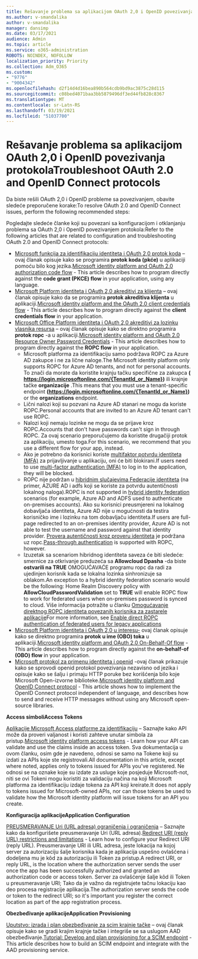 ```yaml
---
title: Rešavanje problema sa aplikacijom OAuth 2,0 i OpenID povezivanja protokola
ms.author: v-smandalika
author: v-smandalika
manager: dansimp
ms.date: 03/17/2021
audience: Admin
ms.topic: article
ms.service: o365-administration
ROBOTS: NOINDEX, NOFOLLOW
localization_priority: Priority
ms.collection: Adm_O365
ms.custom:
- "9776"
- "9004342"
ms.openlocfilehash: d2f14d4d16bea890b564cdb9bd9ac3875c28d115
ms.sourcegitcommit: c08bed4071baa3bb5879496df3ed44fb828c8367
ms.translationtype: MT
ms.contentlocale: sr-Latn-RS
ms.lasthandoff: 03/19/2021
ms.locfileid: "51037700"
---
```

# <a name="troubleshoot-oauth-20-and-openid-connect-protocols"></a><span data-ttu-id="2892a-102">Rešavanje problema sa aplikacijom OAuth 2,0 i OpenID povezivanja protokola</span><span class="sxs-lookup"><span data-stu-id="2892a-102">Troubleshoot OAuth 2.0 and OpenID Connect protocols</span></span>

<span data-ttu-id="2892a-103">Da biste rešili OAuth 2,0 i OpenID probleme sa povezivanjem, obavite sledeće preporučene korake:</span><span class="sxs-lookup"><span data-stu-id="2892a-103">To resolve OAuth 2.0 and OpenID Connect issues, perform the following recommended steps:</span></span>

<span data-ttu-id="2892a-104">Pogledajte sledeće članke koji su povezani sa konfiguracijom i otklanjanju problema sa OAuth 2,0 i OpenID povezivanjem protokola:</span><span class="sxs-lookup"><span data-stu-id="2892a-104">Refer to the following articles that are related to configuration and troubleshooting OAuth 2.0 and OpenID Connect protocols:</span></span>

- <span data-ttu-id="2892a-105">[Microsoft funkcija za identifikaciju identiteta i OAuth 2,0 protok koda](https://docs.microsoft.com/azure/active-directory/develop/v2-oauth2-auth-code-flow) – ovaj članak opisuje kako se programira **protok koda (pkće)** u aplikaciji pomoću bilo kog jezika.</span><span class="sxs-lookup"><span data-stu-id="2892a-105">[Microsoft identity platform and OAuth 2.0 authorization code flow](https://docs.microsoft.com/azure/active-directory/develop/v2-oauth2-auth-code-flow) - This article describes how to program directly against the **code grant (PKCE) flow** in your application, using any language.</span></span>
- <span data-ttu-id="2892a-106">[Microsoft Platform identiteta i OAuth 2,0 akreditivi za klijenta](https://docs.microsoft.com/azure/active-directory/develop/v2-oauth2-client-creds-grant-flow) – ovaj članak opisuje kako da se programira **protok akreditiva klijenta** u aplikaciji.</span><span class="sxs-lookup"><span data-stu-id="2892a-106">[Microsoft identity platform and the OAuth 2.0 client credentials flow](https://docs.microsoft.com/azure/active-directory/develop/v2-oauth2-client-creds-grant-flow) - This article describes how to program directly against the **client credentials flow** in your application.</span></span>
- <span data-ttu-id="2892a-107">[Microsoft Office Platform identiteta i OAuth 2,0 akreditivi za lozinku vlasnika resursa](https://docs.microsoft.com/azure/active-directory/develop/v2-oauth-ropc) – ovaj članak opisuje kako se direktno programira **protok ropc** -a u aplikaciji.</span><span class="sxs-lookup"><span data-stu-id="2892a-107">[Microsoft identity platform and OAuth 2.0 Resource Owner Password Credentials](https://docs.microsoft.com/azure/active-directory/develop/v2-oauth-ropc) - This article describes how to program directly against the **ROPC flow** in your application.</span></span>
    - <span data-ttu-id="2892a-108">Microsoft platforma za identifikaciju samo podržava ROPC za Azure AD zakupce i ne za lične naloge.</span><span class="sxs-lookup"><span data-stu-id="2892a-108">The Microsoft identity platform only supports ROPC for Azure AD tenants, and not for personal accounts.</span></span> <span data-ttu-id="2892a-109">To znači da morate da koristite krajnju tačku specifične za zakupca **( https://login.microsoftonline.com/{TenantId_or_Name})** ili krajnje tačke **organizacije** .</span><span class="sxs-lookup"><span data-stu-id="2892a-109">This means that you must use a tenant-specific endpoint **(https://login.microsoftonline.com/{TenantId_or_Name})** or the **organizations** endpoint.</span></span>
    - <span data-ttu-id="2892a-110">Lični nalozi koji su pozvani na Azure AD stanari ne mogu da koriste ROPC.</span><span class="sxs-lookup"><span data-stu-id="2892a-110">Personal accounts that are invited to an Azure AD tenant can't use ROPC.</span></span>
    - <span data-ttu-id="2892a-111">Nalozi koji nemaju lozinke ne mogu da se prijave kroz ROPC.</span><span class="sxs-lookup"><span data-stu-id="2892a-111">Accounts that don't have passwords can't sign in through ROPC.</span></span> <span data-ttu-id="2892a-112">Za ovaj scenario preporučujemo da koristite drugačiji protok za aplikaciju, umesto toga.</span><span class="sxs-lookup"><span data-stu-id="2892a-112">For this scenario, we recommend that you use a different flow for your app, instead.</span></span>
    - <span data-ttu-id="2892a-113">Ako je potrebno da korisnici koriste [multifaktor potvrdu identiteta (MFA)](https://docs.microsoft.com/azure/active-directory/authentication/concept-mfa-howitworks) za prijavljivanje u aplikaciju, oni će biti blokirani.</span><span class="sxs-lookup"><span data-stu-id="2892a-113">If users need to use [multi-factor authentication (MFA)](https://docs.microsoft.com/azure/active-directory/authentication/concept-mfa-howitworks) to log in to the application, they will be blocked.</span></span>
    - <span data-ttu-id="2892a-114">ROPC nije podržan u [hibridnim slučajevima Federacije identiteta](https://docs.microsoft.com/azure/active-directory/hybrid/whatis-fed) (na primer, AZURE AD i adfs koji se koriste za potvrdu autentičnosti lokalnog naloga).</span><span class="sxs-lookup"><span data-stu-id="2892a-114">ROPC is not supported in [hybrid identity federation](https://docs.microsoft.com/azure/active-directory/hybrid/whatis-fed) scenarios (for example, Azure AD and ADFS used to authenticate on-premises accounts).</span></span> <span data-ttu-id="2892a-115">Ako su korisnici preusmjereni na lokalnog dobavljača identiteta, Azure AD nije u mogućnosti da testira korisničko ime i lozinku na tom dobavljaču identiteta.</span><span class="sxs-lookup"><span data-stu-id="2892a-115">If users are full-page redirected to an on-premises identity provider, Azure AD is not able to test the username and password against that identity provider.</span></span> <span data-ttu-id="2892a-116">[Provera autentičnosti kroz proveru identiteta](https://docs.microsoft.com/azure/active-directory/hybrid/how-to-connect-pta) je podržana uz ropc.</span><span class="sxs-lookup"><span data-stu-id="2892a-116">[Pass-through authentication](https://docs.microsoft.com/azure/active-directory/hybrid/how-to-connect-pta) is supported with ROPC, however.</span></span>
    - <span data-ttu-id="2892a-117">Izuzetak sa scenariom hibridnog identiteta saveza će biti sledeće: smernice za otkrivanje preduzeća sa **Allowcloud Dpasha** -da biste **ostvarili na TRUE** OMOGUĆAVAĆE programu ropc da radi za ujedinjen korisnik kada se lokalna lozinka sinhronizuje sa oblakom.</span><span class="sxs-lookup"><span data-stu-id="2892a-117">An exception to a hybrid identity federation scenario would be the following: Home Realm Discovery policy with **AllowCloudPasswordValidation** set to **TRUE** will enable ROPC flow to work for federated users when on-premises password is synced to cloud.</span></span> <span data-ttu-id="2892a-118">Više informacija potražite u članku [Omogućavanje direktnog ROPC identiteta povezanih korisnika za zastarele aplikacije](https://docs.microsoft.com/azure/active-directory/manage-apps/configure-authentication-for-federated-users-portal#enable-direct-ropc-authentication-of-federated-users-for-legacy-applications)</span><span class="sxs-lookup"><span data-stu-id="2892a-118">For more information, see [Enable direct ROPC authentication of federated users for legacy applications](https://docs.microsoft.com/azure/active-directory/manage-apps/configure-authentication-for-federated-users-portal#enable-direct-ropc-authentication-of-federated-users-for-legacy-applications)</span></span> 
- <span data-ttu-id="2892a-119">[Microsoft Platform identiteta i OAuth 2,0 u interesu-](https://docs.microsoft.com/azure/active-directory/develop/v2-oauth2-on-behalf-of-flow) ovaj članak opisuje kako se direktno programira **protok u ime (OBO) toka** u aplikaciji.</span><span class="sxs-lookup"><span data-stu-id="2892a-119">[Microsoft identity platform and OAuth 2.0 On-Behalf-Of flow](https://docs.microsoft.com/azure/active-directory/develop/v2-oauth2-on-behalf-of-flow) - This article describes how to program directly against the **on-behalf-of (OBO) flow** in your application.</span></span>
- <span data-ttu-id="2892a-120">[Microsoft protokol za primenu identiteta i openid](https://docs.microsoft.com/azure/active-directory/develop/v2-protocols-oidc) -ovaj članak prikazuje kako se sprovodi openid protokol povezivanja nezavisno od jezika i opisuje kako se šalju i primaju HTTP poruke bez korišćenja bilo koje Microsoft Open-izvorne biblioteke.</span><span class="sxs-lookup"><span data-stu-id="2892a-120">[Microsoft identity platform and OpenID Connect protocol](https://docs.microsoft.com/azure/active-directory/develop/v2-protocols-oidc) - This article shows how to implement the OpenID Connect protocol independent of language, and describes how to send and receive HTTP messages without using any Microsoft open-source libraries.</span></span>

<span data-ttu-id="2892a-121">**Access simboli**</span><span class="sxs-lookup"><span data-stu-id="2892a-121">**Access Tokens**</span></span>

<span data-ttu-id="2892a-122">[Aplikacije Microsoft Access platforme za identifikaciju](https://docs.microsoft.com/azure/active-directory/develop/access-tokens) – Saznajte kako API može da proveri valjanost i koristi zahteve unutar simbola za pristup.</span><span class="sxs-lookup"><span data-stu-id="2892a-122">[Microsoft identity platform access tokens](https://docs.microsoft.com/azure/active-directory/develop/access-tokens) - Learn how your API can validate and use the claims inside an access token.</span></span> <span data-ttu-id="2892a-123">Sva dokumentacija u ovom članku, osim gde je navedeno, odnosi se samo na Tokene koji su izdati za APIs koje ste registrovali.</span><span class="sxs-lookup"><span data-stu-id="2892a-123">All documentation in this article, except where noted, applies only to tokens issued for APIs you've registered.</span></span> <span data-ttu-id="2892a-124">Ne odnosi se na oznake koje su izdate za usluge koje posjeduje Microsoft-not, niti se ovi Tokeni mogu koristiti za validaciju načina na koji Microsoft platforma za identifikaciju izdaje tokena za API koji kreirate.</span><span class="sxs-lookup"><span data-stu-id="2892a-124">It does not apply to tokens issued for Microsoft-owned APIs, nor can those tokens be used to validate how the Microsoft identity platform will issue tokens for an API you create.</span></span>

<span data-ttu-id="2892a-125">**Konfiguracija aplikacije**</span><span class="sxs-lookup"><span data-stu-id="2892a-125">**Application Configuration**</span></span>

<span data-ttu-id="2892a-126">[PREUSMERAVANJE Uri (URL adresa) ograničenja i ograničenja](https://docs.microsoft.com/azure/active-directory/develop/reply-url) – Saznajte kako da konfigurišete preusmeravanje Uri (URL adresa).</span><span class="sxs-lookup"><span data-stu-id="2892a-126">[Redirect URI (reply URL) restrictions and limitations](https://docs.microsoft.com/azure/active-directory/develop/reply-url) - Learn how to configure your Redirect URI (reply URL).</span></span> <span data-ttu-id="2892a-127">Preusmeravanje URI ili URL adresa, jeste lokacija na kojoj server za autorizaciju šalje korisnika kada je aplikacija uspešno ovlašćena i dodeljena mu je kôd za autorizaciju ili Token za pristup.</span><span class="sxs-lookup"><span data-stu-id="2892a-127">A redirect URI, or reply URL, is the location where the authorization server sends the user once the app has been successfully authorized and granted an authorization code or access token.</span></span> <span data-ttu-id="2892a-128">Server za ovlašćenje šalje kôd ili Token u preusmeravanje URI; Tako da je važno da registrujete tačnu lokaciju kao deo procesa registracije aplikacija.</span><span class="sxs-lookup"><span data-stu-id="2892a-128">The authorization server sends the code or token to the redirect URI; so it's important you register the correct location as part of the app registration process.</span></span>

<span data-ttu-id="2892a-129">**Obezbeđivanje aplikacije**</span><span class="sxs-lookup"><span data-stu-id="2892a-129">**Application Provisioning**</span></span>

<span data-ttu-id="2892a-130">[Uputstvo: izrada i plan obezbeđivanje za scim krajnje tačke](https://docs.microsoft.com/azure/active-directory/app-provisioning/use-scim-to-provision-users-and-groups) – ovaj članak opisuje kako se gradi krajim krajnje tačke i integriše se sa uslugom AAD obezbeđivanje.</span><span class="sxs-lookup"><span data-stu-id="2892a-130">[Tutorial: Develop and plan provisioning for a SCIM endpoint](https://docs.microsoft.com/azure/active-directory/app-provisioning/use-scim-to-provision-users-and-groups) - This article describes how to build an SCIM endpoint and integrate with the AAD provisioning service.</span></span>


